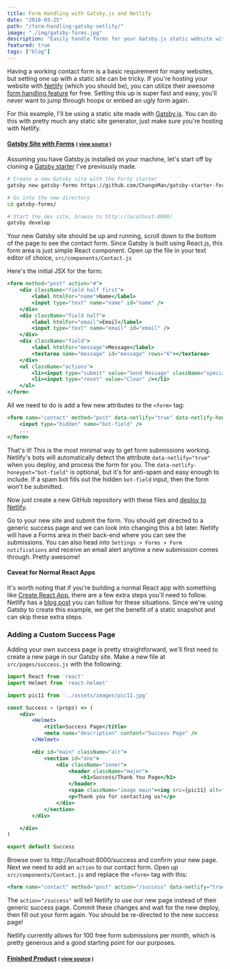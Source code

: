 ```yaml
---
title: Form Handling with Gatsby.js and Netlify
date: "2018-03-25"
path: "/form-handling-gatsby-netlify/"
image: "./img/gatsby-forms.jpg"
description: "Easily handle forms for your Gatsby.js static website with Netlify. Works with most static site generators."
featured: true
tags: ["blog"]
---
```


Having a working contact form is a basic requirement for many websites, but setting one up with a static site can be tricky. If you're hosting your website with [Netlify](https://www.netlify.com/) (which you should be), you can utilize their awesome [form handling feature](https://www.netlify.com/docs/form-handling/) for free. Setting this up is super fast and easy, you'll never want to jump through hoops or embed an ugly form again.

For this example, I'll be using a static site made with [Gatsby.js](https://www.gatsbyjs.org/). You can do this with pretty much any static site generator, just make sure you're hosting with Netlify.

<h4><a href="https://gatsby-forms.netlify.com/">Gatsby Site with Forms</a> <small>( <a href="https://github.com/codebushi/gatsby-forms">view source</a> )</small></h4>

Assuming you have Gatsby.js installed on your machine, let's start off by cloning a [Gatsby starter](https://codebushi.com/gatsby-starters/) I've previously made.

```bash
# Create a new Gatsby site with the Forty starter
gatsby new gatsby-forms https://github.com/ChangoMan/gatsby-starter-forty

# Go into the new directory
cd gatsby-forms/

# Start the dev site, browse to http://localhost:8000/
gatsby develop
```

Your new Gatsby site should be up and running, scroll down to the bottom of the page to see the contact form. Since Gatsby is built using React.js, this form area is just simple React component. Open up the file in your text editor of choice, `src/components/Contact.js`

Here's the initial JSX for the form:

```jsx
<form method="post" action="#">
    <div className="field half first">
        <label htmlFor="name">Name</label>
        <input type="text" name="name" id="name" />
    </div>
    <div className="field half">
        <label htmlFor="email">Email</label>
        <input type="text" name="email" id="email" />
    </div>
    <div className="field">
        <label htmlFor="message">Message</label>
        <textarea name="message" id="message" rows="6"></textarea>
    </div>
    <ul className="actions">
        <li><input type="submit" value="Send Message" className="special" /></li>
        <li><input type="reset" value="Clear" /></li>
    </ul>
</form>
```

All we need to do is add a few new attributes to the `<form>` tag:

```jsx
<form name="contact" method="post" data-netlify="true" data-netlify-honeypot="bot-field">
    <input type="hidden" name="bot-field" />
    ...
</form>
```

That's it! This is the most minimal way to get form submissions working. Netlify's bots will automatically detect the attribute `data-netlify="true"` when you deploy, and process the form for you. The `data-netlify-honeypot="bot-field"` is optional, but it's for anti-spam and easy enough to include. If a spam bot fills out the hidden `bot-field` input, then the form won't be submitted.

Now just create a new GitHub repository with these files and [deploy to Netlify](https://www.netlify.com/docs/continuous-deployment/).

Go to your new site and submit the form. You should get directed to a generic success page and we can look into changing this a bit later. Netlify will have a Forms area in their back-end where you can see the submissions. You can also head into `Settings > Forms > Form notifications` and receive an email alert anytime a new submission comes through. Pretty awesome!

<h4 class="mt-5 mb-3">Caveat for Normal React Apps</h4>

It's worth noting that if you're building a normal React app with something like [Create React App](https://github.com/facebook/create-react-app), there are a few extra steps you'll need to follow. Netlify has a [blog post](https://www.netlify.com/blog/2017/07/20/how-to-integrate-netlifys-form-handling-in-a-react-app/) you can follow for these situations. Since we're using Gatsby to create this example, we get the benefit of a static snapshot and can skip these extra steps.

<h3 class="mt-5 mb-3">Adding a Custom Success Page</h3>

Adding your own success page is pretty straightforward, we'll first need to create a new page in our Gatsby site. Make a new file at `src/pages/success.js` with the following:

```jsx
import React from 'react'
import Helmet from 'react-helmet'

import pic11 from '../assets/images/pic11.jpg'

const Success = (props) => (
    <div>
        <Helmet>
            <title>Success Page</title>
            <meta name="description" content="Success Page" />
        </Helmet>

        <div id="main" className="alt">
            <section id="one">
                <div className="inner">
                    <header className="major">
                        <h1>Success/Thank You Page</h1>
                    </header>
                    <span className="image main"><img src={pic11} alt="" /></span>
                    <p>Thank you for contacting us!</p>
                </div>
            </section>
        </div>

    </div>
)

export default Success
```

Browse over to http://localhost:8000/success and confirm your new page. Next we need to add an `action` to our contact form. Open up `src/components/Contact.js` and replace the `<form>` tag with this:

```jsx
<form name="contact" method="post" action="/success" data-netlify="true" data-netlify-honeypot="bot-field">
```

The `action="/success"` will tell Netlify to use our new page instead of their generic success page. Commit these changes and wait for the new deploy, then fill out your form again. You should be re-directed to the new success page!

Netlify currently allows for 100 free form submissions per month, which is pretty generous and a good starting point for our purposes.

<h4><a href="https://gatsby-forms.netlify.com/">Finished Product</a> <small>( <a href="https://github.com/codebushi/gatsby-forms">view source</a> )</small></h4>
